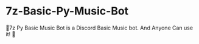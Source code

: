 # 7z-Basic-Py-Music-Bot
🍙7z Py Basic Music Bot is a Discord Basic Music bot. And Anyone Can use it! 💖
